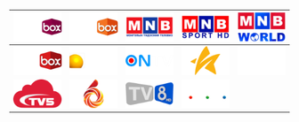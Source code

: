 | ![](https://raw.githubusercontent.com/RevGear/logo/master/Countries/MN/AsianBox.png) | ![](https://raw.githubusercontent.com/RevGear/logo/master/Countries/MN/DreamBox.png) | ![](https://raw.githubusercontent.com/RevGear/logo/master/Countries/MN/MNB.png) | ![](https://raw.githubusercontent.com/RevGear/logo/master/Countries/MN/MNBSport.png) | ![](https://raw.githubusercontent.com/RevGear/logo/master/Countries/MN/MNBWorld.png) | 
|:---:|:---:|:---:|:---:|:---:| 
| ![](https://raw.githubusercontent.com/RevGear/logo/master/Countries/MN/MovieBox.png) | ![](https://raw.githubusercontent.com/RevGear/logo/master/Countries/MN/NTV.png) | ![](https://raw.githubusercontent.com/RevGear/logo/master/Countries/MN/ONTV.png) | ![](https://raw.githubusercontent.com/RevGear/logo/master/Countries/MN/StarTV.png) | ![](https://raw.githubusercontent.com/RevGear/logo/master/Countries/MN/TV25.png) | 
| ![](https://raw.githubusercontent.com/RevGear/logo/master/Countries/MN/TV5.png) | ![](https://raw.githubusercontent.com/RevGear/logo/master/Countries/MN/TV6.png) | ![](https://raw.githubusercontent.com/RevGear/logo/master/Countries/MN/TV8.png) | ![](https://raw.githubusercontent.com/RevGear/logo/master/Countries/MN/UBS.png)  | 
